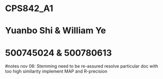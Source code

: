 # CPS842_A1
# Yuanbo Shi & William Ye
# 500745024  & 500780613

#notes nov 06:
Stemming need to be re-assured
resolve particular doc with too high similarity
implement MAP and R-precision
